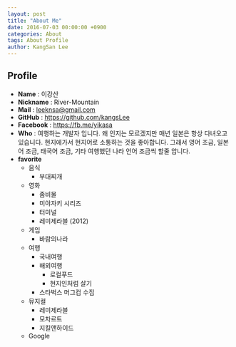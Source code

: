 ```yaml
---
layout: post
title: "About Me"
date: 2016-07-03 00:00:00 +0900
categories: About
tags: About Profile
author: KangSan Lee
---
```


## Profile
- **Name** : 이강산
- **Nickname** : River-Mountain
- **Mail** : leeknsa@gmail.com
- **GitHub** : https://github.com/kangsLee 
- **Facebook** : https://fb.me/yikasa
- **Who** : 여행하는 개발자 입니다. 왜 인지는 모르겠지만 매년 일본은 항상 다녀오고 있습니다. 현지에가서 현지어로 소통하는 것을 좋아합니다. 그래서 영어 조금, 일본어 조금, 태국어 조금, 기타 여행했던 나라 언어 조금씩 할줄 압니다.
- **favorite**
    * 음식
        * 부대찌개
    * 영화
        * 좀비물
        * 미야자키 시리즈
        * 터미널
        * 레미제라블 (2012)
    * 게임
        * 바람의나라
    * 여행
        * 국내여행
        * 해외여행
            * 로컬푸드
            * 현지인처럼 살기
        * 스타벅스 머그컵 수집
    * 뮤지컬
        * 레미제라블
        * 모차르트
        * 지킬앤하이드
    * Google